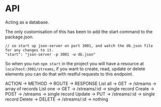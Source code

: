 # API

Acting as a database. 

The only customisation of this has been to add the start command to the package.json.

```
// so start up json-server on port 3001, and watch the db.json file for any changes to it. 
"start": "json-server -p 3001 -w db.json"
```

So when you run `npm start` in the project you will have a resource at `localhost:3001/streams`, if you want to create, read, update or delete elements you can do that with restful requests to this endpoint. 

ACTION -> METHOD -> ROUTE -> RESPONSE
List all -> GET -> /streams -> array of records 
List one -> GET -> /streams/:id -> single record
Create -> POST -> /streams -> single record
Update -> PUT -> /streams/:id -> single record
Delete -> DELETE -> /streams/:id -> nothing
